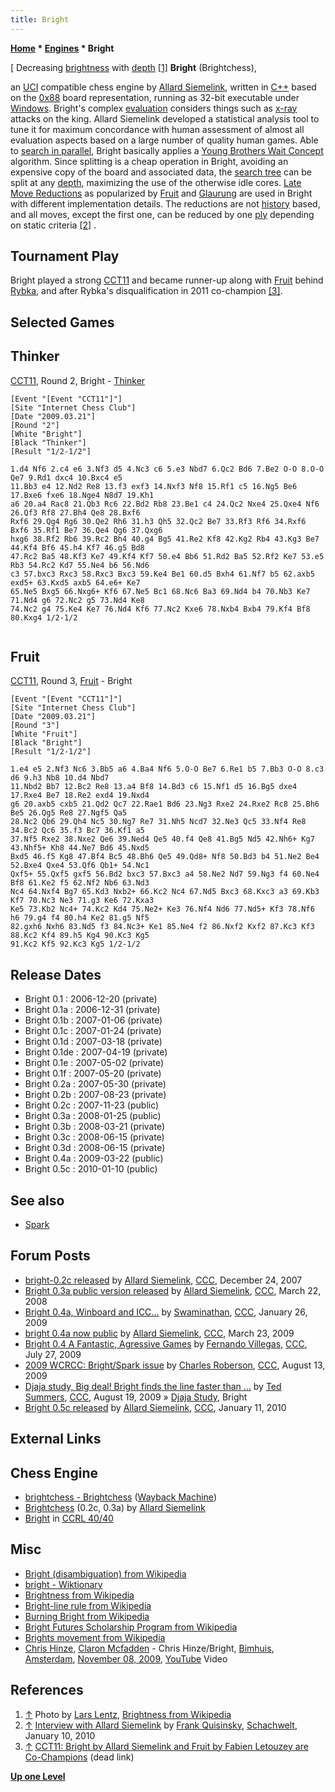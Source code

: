 ```yaml
---
title: Bright
---
```

**[Home](Home "Home") * [Engines](Engines "Engines") * Bright**

\[ Decreasing [brightness](https://en.wikipedia.org/wiki/Brightness) with [depth](Depth "Depth") <a id="cite-note-1" href="#cite-ref-1">[1]</a>
**Bright** (Brightchess),

an [UCI](UCI "UCI") compatible chess engine by [Allard Siemelink](Allard_Siemelink "Allard Siemelink"), written in [C++](Cpp "Cpp") based on the [0x88](0x88 "0x88") board representation, running as 32-bit executable under [Windows](Windows "Windows").
Bright's complex [evaluation](Evaluation "Evaluation") considers things such as [x-ray](X-ray "X-ray") attacks on the king.
Allard Siemelink developed a statistical analysis tool to tune it for maximum concordance with human assessment of almost all evaluation aspects based on a large number of quality human games.
Able to [search in parallel](Search "Search"), Bright basically applies a [Young Brothers Wait Concept](Young_Brothers_Wait_Concept "Young Brothers Wait Concept") algorithm. Since splitting is a cheap operation in Bright, avoiding an expensive copy of the board and associated data, the [search tree](Search_Tree "Search Tree") can be split at any [depth](Depth "Depth"), maximizing the use of the otherwise idle cores.
[Late Move Reductions](Late_Move_Reductions "Late Move Reductions") as popularized by [Fruit](Fruit "Fruit") and [Glaurung](Glaurung "Glaurung") are used in Bright with different implementation details. The reductions are not [history](History_Heuristic "History Heuristic") based, and all moves, except the first one, can be reduced by one [ply](Ply "Ply") depending on static criteria <a id="cite-note-2" href="#cite-ref-2">[2]</a> .

## Tournament Play

Bright played a strong [CCT11](CCT11 "CCT11") and became runner-up along with [Fruit](Fruit "Fruit") behind [Rybka](Rybka "Rybka"), and after Rybka's disqualification in 2011 co-champion <a id="cite-note-3" href="#cite-ref-3">[3]</a>.

## Selected Games

## Thinker

[CCT11](CCT11 "CCT11"), Round 2, Bright - [Thinker](Thinker "Thinker")

```
[Event "[Event "CCT11"]"]
[Site "Internet Chess Club"]
[Date "2009.03.21"]
[Round "2"]
[White "Bright"]
[Black "Thinker"]
[Result "1/2-1/2"]

1.d4 Nf6 2.c4 e6 3.Nf3 d5 4.Nc3 c6 5.e3 Nbd7 6.Qc2 Bd6 7.Be2 O-O 8.O-O Qe7 9.Rd1 dxc4 10.Bxc4 e5 
11.Bb3 e4 12.Nd2 Re8 13.f3 exf3 14.Nxf3 Nf8 15.Rf1 c5 16.Ng5 Be6 17.Bxe6 fxe6 18.Nge4 N8d7 19.Kh1 
a6 20.a4 Rac8 21.Qb3 Rc6 22.Bd2 Rb8 23.Be1 c4 24.Qc2 Nxe4 25.Qxe4 Nf6 26.Qf3 Rf8 27.Bh4 Qe8 28.Bxf6 
Rxf6 29.Qg4 Rg6 30.Qe2 Rh6 31.h3 Qh5 32.Qc2 Be7 33.Rf3 Rf6 34.Rxf6 Bxf6 35.Rf1 Be7 36.Qe4 Qg6 37.Qxg6 
hxg6 38.Rf2 Rb6 39.Rc2 Bh4 40.g4 Bg5 41.Re2 Kf8 42.Kg2 Rb4 43.Kg3 Be7 44.Kf4 Bf6 45.h4 Kf7 46.g5 Bd8 
47.Rc2 Ba5 48.Kf3 Ke7 49.Kf4 Kf7 50.e4 Bb6 51.Rd2 Ba5 52.Rf2 Ke7 53.e5 Rb3 54.Rc2 Kd7 55.Ne4 b6 56.Nd6 
c3 57.bxc3 Rxc3 58.Rxc3 Bxc3 59.Ke4 Be1 60.d5 Bxh4 61.Nf7 b5 62.axb5 exd5+ 63.Kxd5 axb5 64.e6+ Ke7 
65.Ne5 Bxg5 66.Nxg6+ Kf6 67.Ne5 Bc1 68.Nc6 Ba3 69.Nd4 b4 70.Nb3 Ke7 71.Nd4 g6 72.Nc2 g5 73.Nd4 Ke8 
74.Nc2 g4 75.Ke4 Ke7 76.Nd4 Kf6 77.Nc2 Kxe6 78.Nxb4 Bxb4 79.Kf4 Bf8 80.Kxg4 1/2-1/2


```

## Fruit

[CCT11](CCT11 "CCT11"), Round 3, [Fruit](Fruit "Fruit") - Bright

```
[Event "[Event "CCT11"]"]
[Site "Internet Chess Club"]
[Date "2009.03.21"]
[Round "3"]
[White "Fruit"]
[Black "Bright"]
[Result "1/2-1/2"]

1.e4 e5 2.Nf3 Nc6 3.Bb5 a6 4.Ba4 Nf6 5.O-O Be7 6.Re1 b5 7.Bb3 O-O 8.c3 d6 9.h3 Nb8 10.d4 Nbd7 
11.Nbd2 Bb7 12.Bc2 Re8 13.a4 Bf8 14.Bd3 c6 15.Nf1 d5 16.Bg5 dxe4 17.Rxe4 Be7 18.Re2 exd4 19.Nxd4 
g6 20.axb5 cxb5 21.Qd2 Qc7 22.Rae1 Bd6 23.Ng3 Rxe2 24.Rxe2 Rc8 25.Bh6 Be5 26.Qg5 Re8 27.Ngf5 Qa5 
28.Nc2 Qb6 29.Qh4 Nc5 30.Ng7 Re7 31.Nh5 Ncd7 32.Ne3 Qc5 33.Nf4 Re8 34.Bc2 Qc6 35.f3 Bc7 36.Kf1 a5 
37.Nf5 Rxe2 38.Nxe2 Qe6 39.Ned4 Qe5 40.f4 Qe8 41.Bg5 Nd5 42.Nh6+ Kg7 43.Nhf5+ Kh8 44.Ne7 Bd6 45.Nxd5 
Bxd5 46.f5 Kg8 47.Bf4 Bc5 48.Bh6 Qe5 49.Qd8+ Nf8 50.Bd3 b4 51.Ne2 Be4 52.Bxe4 Qxe4 53.Qf6 Qb1+ 54.Nc1 
Qxf5+ 55.Qxf5 gxf5 56.Bd2 bxc3 57.Bxc3 a4 58.Ne2 Nd7 59.Ng3 f4 60.Ne4 Bf8 61.Ke2 f5 62.Nf2 Nb6 63.Nd3 
Nc4 64.Nxf4 Bg7 65.Kd3 Nxb2+ 66.Kc2 Nc4 67.Nd5 Bxc3 68.Kxc3 a3 69.Kb3 Kf7 70.Nc3 Ne3 71.g3 Ke6 72.Kxa3 
Ke5 73.Kb2 Nc4+ 74.Kc2 Kd4 75.Ne2+ Ke3 76.Nf4 Nd6 77.Nd5+ Kf3 78.Nf6 h6 79.g4 f4 80.h4 Ke2 81.g5 Nf5 
82.gxh6 Nxh6 83.Nd5 f3 84.Nc3+ Ke1 85.Ne4 f2 86.Nxf2 Kxf2 87.Kc3 Kf3 88.Kc2 Kf4 89.h5 Kg4 90.Kc3 Kg5 
91.Kc2 Kf5 92.Kc3 Kg5 1/2-1/2

```

## Release Dates

- Bright 0.1 : 2006-12-20 (private)
- Bright 0.1a : 2006-12-31 (private)
- Bright 0.1b : 2007-01-06 (private)
- Bright 0.1c : 2007-01-24 (private)
- Bright 0.1d : 2007-03-18 (private)
- Bright 0.1de : 2007-04-19 (private)
- Bright 0.1e : 2007-05-02 (private)
- Bright 0.1f : 2007-05-20 (private)
- Bright 0.2a : 2007-05-30 (private)
- Bright 0.2b : 2007-08-23 (private)
- Bright 0.2c : 2007-11-23 (public)
- Bright 0.3a : 2008-01-25 (public)
- Bright 0.3b : 2008-03-21 (private)
- Bright 0.3c : 2008-06-15 (private)
- Bright 0.3d : 2008-06-15 (private)
- Bright 0.4a : 2009-03-22 (public)
- Bright 0.5c : 2010-01-10 (public)

## See also

- [Spark](Spark "Spark")

## Forum Posts

- [bright-0.2c released](http://www.talkchess.com/forum/viewtopic.php?t=18533) by [Allard Siemelink](Allard_Siemelink "Allard Siemelink"), [CCC](CCC "CCC"), December 24, 2007
- [Bright 0.3a public version released](http://www.talkchess.com/forum/viewtopic.php?t=20291) by [Allard Siemelink](Allard_Siemelink "Allard Siemelink"), [CCC](CCC "CCC"), March 22, 2008
- [Bright 0.4a, Winboard and ICC...](http://www.talkchess.com/forum/viewtopic.php?t=26237) by [Swaminathan](Swaminathan_Natarajan "Swaminathan Natarajan"), [CCC](CCC "CCC"), January 26, 2009
- [bright 0.4a now public](http://www.talkchess.com/forum/viewtopic.php?t=27138) by [Allard Siemelink](Allard_Siemelink "Allard Siemelink"), [CCC](CCC "CCC"), March 23, 2009
- [Bright 0.4 A Fantastic, Agressive Games](http://www.talkchess.com/forum/viewtopic.php?t=29120) by [Fernando Villegas](Fernando_Villegas "Fernando Villegas"), [CCC](CCC "CCC"), July 27, 2009
- [2009 WCRCC: Bright/Spark issue](http://www.talkchess.com/forum/viewtopic.php?t=29385) by [Charles Roberson](Charles_Roberson "Charles Roberson"), [CCC](CCC "CCC"), August 13, 2009
- [Djaja study, Big deal! Bright finds the line faster than ...](http://www.talkchess.com/forum3/viewtopic.php?f=2&t=29467)  by [Ted Summers](Ted_Summers "Ted Summers"), [CCC](CCC "CCC"), August 19, 2009 » [Djaja Study](Hans_Secelle#DjajaStudy "Hans Secelle"), Bright
- [Bright 0.5c released](http://www.talkchess.com/forum/viewtopic.php?t=31618) by [Allard Siemelink](Allard_Siemelink "Allard Siemelink"), [CCC](CCC "CCC"), January 11, 2010

## External Links

## Chess Engine

- [brightchess - Brightchess](https://web.archive.org/web/20120113074528/http://members.ziggo.nl/allard.siemelink/bright/) ([Wayback Machine](https://en.wikipedia.org/wiki/Wayback_Machine))
- [Brightchess](https://sites.google.com/site/brightchess2/) (0.2c, 0.3a) by [Allard Siemelink](Allard_Siemelink "Allard Siemelink")
- [Bright](http://ccrl.chessdom.com/ccrl/4040/cgi/compare_engines.cgi?family=Bright&print=Rating+list&print=Results+table&print=LOS+table&print=Ponder+hit+table&print=Eval+difference+table&print=Comopp+gamenum+table&print=Overlap+table&print=Score+with+common+opponents) in [CCRL 40/40](CCRL "CCRL")

## Misc

- [Bright (disambiguation) from Wikipedia](https://en.wikipedia.org/wiki/Bright)
- [bright - Wiktionary](https://en.wiktionary.org/wiki/bright)
- [Brightness from Wikipedia](https://en.wikipedia.org/wiki/Brightness)
- [Bright-line rule from Wikipedia](https://en.wikipedia.org/wiki/Bright-line_rule)
- [Burning Bright from Wikipedia](https://en.wikipedia.org/wiki/Burning_Bright)
- [Bright Futures Scholarship Program from Wikipedia](https://en.wikipedia.org/wiki/Bright_Futures_Scholarship_Program)
- [Brights movement from Wikipedia](https://en.wikipedia.org/wiki/Brights_movement)
- [Chris Hinze](Category:Chris_Hinze "Category:Chris Hinze"), [Claron Mcfadden](https://en.wikipedia.org/wiki/Claron_McFadden) - Chris Hinze/Bright, [Bimhuis](https://en.wikipedia.org/wiki/Bimhuis), [Amsterdam](https://en.wikipedia.org/wiki/Amsterdam), [November 08, 2009](http://www.cultuurpodiumonline.nl/category/vrije-geluiden), [YouTube](https://en.wikipedia.org/wiki/YouTube) Video

## References

1. <a id="cite-ref-1" href="#cite-note-1">↑</a> Photo by [Lars Lentz](https://lars-lentz.pixels.com/), [Brightness from Wikipedia](https://en.wikipedia.org/wiki/Brightness)
1. <a id="cite-ref-2" href="#cite-note-2">↑</a> [Interview with Allard Siemelink](https://www.schach-welt.de/schach/computerschach/interviews/allard-siemelink-deng) by [Frank Quisinsky](Frank_Quisinsky "Frank Quisinsky"), [Schachwelt](https://www.schach-welt.de/), January 10, 2010
1. <a id="cite-ref-3" href="#cite-note-3">↑</a> [CCT11: Bright by Allard Siemelink and Fruit by Fabien Letouzey are Co-Champions](https://cctchess.com/previous-events/cct-11/results/) (dead link)

**[Up one Level](Engines "Engines")**


